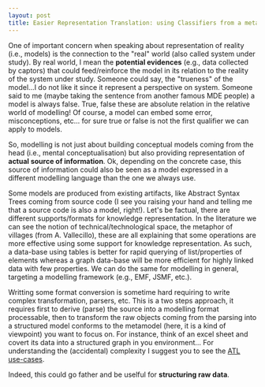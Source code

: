 ```yaml
---
layout: post
title: Easier Representation Translation: using Classifiers from a metamodel!
---
```


One of important concern when speaking about representation of reality (i.e., models) is the connection to the "real" world (also called system under study).  By real world, I mean the **potential evidences** (e.g., data collected by captors) that could feed/reinforce the model in its relation to the reality of the system under study. Someone could say, the "trueness" of the model...I do not like it since it represent a perspective on system. Someone said to me (maybe taking the sentence from another famous MDE people) a model is always false. True, false these are absolute relation in the relative world of modelling! Of course, a model can embed some error, misconceptions, etc... for sure true or false is not the first qualifier we can apply to models. 

So, modelling is not just about building conceptual models coming from the head (i.e., mental conceptualisation) but also providing representation of **actual source of information**. Ok, depending on the concrete case, this source of information could also be seen as a model expressed in a different modelling language than the one we always use.

Some models are produced from existing artifacts, like Abstract Syntax Trees coming from source code (I see you raising your hand and telling me that a source code is also a model, right!). Let's be factual, there are different supports/formats for knowledge representation. In the literature we can see the notion of technical/technological space, the metaphor of villages (from A. Vallecillo), these are all explaining that some operations are more effective using some support for knowledge representation. As such, a data-base using tables is better for rapid querying of list/properties of elements whereas a graph data-base will be more efficient for highly linked data with few properties. 
We can do the same for modelling in general, targeting a modelling framework (e.g., EMF, JSMF, etc.).

Writting some format conversion is sometime hard requiring to write complex transformation, parsers, etc. This is a two steps approach, it requires first to derive (parse) the source into a modelling format processable, then to transform the raw objects coming from the parsing into a structured model conforms to the metamodel (here, it is a kind of viewpoint) you want to focus on. For instance, think of an excel sheet and covert its data into a structured graph in you environment... For understanding the (accidental) complexity I suggest you to see the [ATL use-cases](https://www.eclipse.org/atl/usecases/SoftwareQualityControlToolsInteroperability/).



Indeed, this could go father and be uselful for **structuring raw data**.


